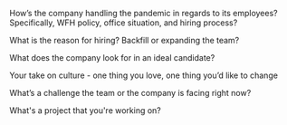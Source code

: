 How’s the company handling the pandemic in regards to its employees? Specifically, WFH policy, office situation, and hiring process? 

What is the reason for hiring? Backfill or expanding the team?


What does the company look for in an ideal candidate?


Your take on culture - one thing you love, one thing you’d like to change

What’s a challenge the team or the company is facing right now? 

What's a project that you're working on?
